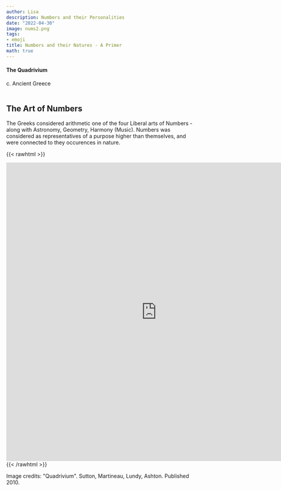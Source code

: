```yaml
---
author: Lisa
description: Numbers and their Personalities
date: "2022-04-30"
image: nums2.png 
tags:
- emoji
title: Numbers and their Natures - A Primer
math: true
---
```


#### The Quadrivium
c. Ancient Greece  
&nbsp;


## The Art of Numbers

The Greeks considered arithmetic one of the four Liberal arts of Numbers - along with Astronomy, Geometry,  Harmony (Music). Numbers was considered as representatives of a purpose higher than themselves, and were connected to they occurences in nature.

{{< rawhtml >}}
<div class="center">
<iframe 
        src="https://editor.p5js.org/lisa-pinto/full/5mNzcssyl"
        style="border-style: none;width: 800px; height: 795px"
        >
</iframe>
</div>
{{< /rawhtml >}}

Image credits: "Quadrivium". Sutton, Martineau, Lundy, Ashton. Published 2010.
